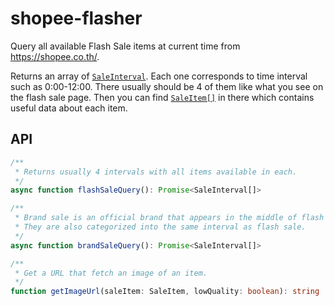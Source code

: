 # shopee-flasher

Query all available Flash Sale items at current time from https://shopee.co.th/.

Returns an array of [`SaleInterval`](./src/interfaces/saleInterval.ts). Each one corresponds to time interval such as 0:00-12:00. There usually should be 4 of them like what you see on the flash sale page. Then you can find [`SaleItem[]`](./src/interfaces/saleItem.ts) in there which contains useful data about each item.

## API

```ts
/**
 * Returns usually 4 intervals with all items available in each.
 */
async function flashSaleQuery(): Promise<SaleInterval[]>

/**
 * Brand sale is an official brand that appears in the middle of flash sale page.
 * They are also categorized into the same interval as flash sale.
 */
async function brandSaleQuery(): Promise<SaleInterval[]>

/**
 * Get a URL that fetch an image of an item.
 */
function getImageUrl(saleItem: SaleItem, lowQuality: boolean): string
```